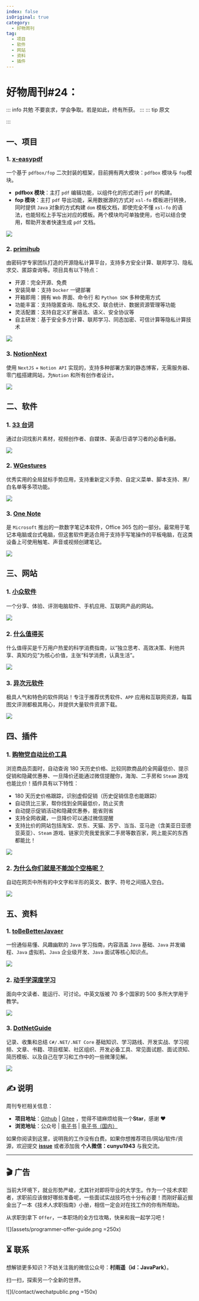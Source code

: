 ```yaml
---
index: false
isOriginal: true
category:
  - 好物周刊
tag:
  - 项目
  - 软件
  - 网站
  - 资料
  - 插件
---
```


# 好物周刊#24：

::: info 共勉
不要哀求，学会争取。若是如此，终有所获。
:::
::: tip 原文

:::

## 一、项目

### 1. [x-easypdf](https://gitee.com/dromara/x-easypdf)

一个基于 `pdfbox/fop` 二次封装的框架，目前拥有两大模块：`pdfbox` 模块与 `fop`模块。

-   **pdfbox 模块**：主打 `pdf` 编辑功能，以组件化的形式进行 `pdf` 的构建。
-   **fop 模块**：主打 `pdf` 导出功能，采用数据源的方式对 `xsl-fo` 模板进行转换，同时提供 `Java` 对象的方式构建 `dom` 模板文档，即使完全不懂 `xsl-fo` 的语法，也能轻松上手写出对应的模板。两个模块均可单独使用，也可以结合使用，帮助开发者快速生成 `pdf` 文档。

![](https://cdn.staticaly.com/gh/cunyu1943/JavaPark@main/src/weekly/2023/assets/1694154328205.webp)

### 2. [primihub](https://github.com/primihub/primihub)

由密码学专家团队打造的开源隐私计算平台，支持多方安全计算、联邦学习、隐私求交、匿踪查询等。项目具有以下特点：

-   开源：完全开源、免费
-   安装简单：支持 `Docker` 一键部署
-   开箱即用：拥有 `Web` 界面、命令行 和 `Python SDK` 多种使用方式
-   功能丰富：支持隐匿查询、隐私求交、联合统计、数据资源管理等功能
-   灵活配置：支持自定义扩展语法、语义、安全协议等
-   自主研发：基于安全多方计算、联邦学习、同态加密、可信计算等隐私计算技术

![](https://cdn.staticaly.com/gh/cunyu1943/JavaPark@main/src/weekly/2023/assets/1694388444840.webp)

### 3. [NotionNext](https://github.com/tangly1024/NotionNext)

使用 `NextJS` + `Notion API` 实现的，支持多种部署方案的静态博客，无需服务器、零门槛搭建网站，为`Notion` 和所有创作者设计。

![](https://cdn.staticaly.com/gh/cunyu1943/JavaPark@main/src/weekly/2023/assets/1694388489782.webp)

## 二、软件

### 1. [33 台词](https://33-app.agilestudio.cn/)

通过台词找影片素材，视频创作者、自媒体、英语/日语学习者的必备利器。

![](https://cdn.staticaly.com/gh/cunyu1943/JavaPark@main/src/weekly/2023/assets/1694130232043.webp)

### 2. [WGestures](https://www.yingdev.com/projects/wgestures2)

优秀实用的全局鼠标手势应用，支持重新定义手势、自定义菜单、脚本支持、黑/白名单等多项功能。

![](https://cdn.staticaly.com/gh/cunyu1943/JavaPark@main/src/weekly/2023/assets/1694130586104.webp)

### 3. [One Note](https://www.onenote.com/)

是 `Microsoft` 推出的一款数字笔记本软件，Office 365 包的一部分。最常用于笔记本电脑或台式电脑，但这套软件更适合用于支持手写笔操作的平板电脑，在这类设备上可使用触笔、声音或视频创建笔记。

![](https://cdn.staticaly.com/gh/cunyu1943/JavaPark@main/src/weekly/2023/assets/1694130876606.webp)

## 三、网站

### 1. [小众软件](https://www.appinn.com/)

一个分享、体验、评测电脑软件、手机应用、互联网产品的网站。

![](https://cdn.staticaly.com/gh/cunyu1943/JavaPark@main/src/weekly/2023/assets/1693873231875.webp)

### 2. [什么值得买](https://www.smzdm.com/)

什么值得买是千万用户热爱的科学消费指南，以“独立思考、高效决策、利他共享、真知灼见”为核心价值，主张“科学消费，认真生活”。

![](https://cdn.staticaly.com/gh/cunyu1943/JavaPark@main/src/weekly/2023/assets/1693873527795.webp)

### 3. [异次元软件](https://www.iplaysoft.com/)

极具人气和特色的软件网站！专注于推荐优秀软件、`APP` 应用和互联网资源，每篇图文评测都极其用心，并提供大量软件资源下载。

![](https://cdn.staticaly.com/gh/cunyu1943/JavaPark@main/src/weekly/2023/assets/1693873680114.webp)

## 四、插件

### 1. [购物党自动比价工具](https://chromewebstore.google.com/detail/购物党自动比价工具/jgphnjokjhjlcnnajmfjlacjnjkhleah)

浏览商品页面时，自动查询 180 天历史价格、比较同款商品的全网最低价、提示促销和隐藏优惠券、一旦降价还能通过微信提醒你，海淘、二手房和 `Steam` 游戏也能比价！插件具有以下特性：

-   180 天历史价格跟踪，识别虚假促销（历史促销信息也能跟踪）
-   自动货比三家，帮你找到全网最低价，防止买贵
-   自动提示促销活动和隐藏优惠券，能省则省
-   支持全网收藏，一旦降价可以通过微信提醒
-   支持比价的网站包括淘宝、京东、天猫、苏宁、当当、亚马逊（含美亚日亚德亚英亚）、`Steam` 游戏、链家贝壳我爱我家二手房等数百家，网上能买的东西都能比！

![](https://cdn.staticaly.com/gh/cunyu1943/JavaPark@main/src/weekly/2023/assets/1694564249865.webp)

### 2. [为什么你们就是不能加个空格呢？](https://chromewebstore.google.com/detail/为什么你们就是不能加个空格呢？/paphcfdffjnbcgkokihcdjliihicmbpd)

自动在网页中所有的中文字和半形的英文、数字、符号之间插入空白。

![](https://cdn.staticaly.com/gh/cunyu1943/JavaPark@main/src/weekly/2023/assets/1694564655510.webp)

## 五、资料

### 1. [toBeBetterJavaer](https://github.com/itwanger/toBeBetterJavaer)

一份通俗易懂、风趣幽默的 `Java` 学习指南，内容涵盖 `Java` 基础、`Java` 并发编程、`Java` 虚拟机、`Java` 企业级开发、`Java` 面试等核心知识点。

![](https://cdn.staticaly.com/gh/cunyu1943/JavaPark@main/src/weekly/2023/assets/1694476546323.webp)

### 2. [动手学深度学习](https://github.com/d2l-ai/d2l-zh)

面向中文读者、能运行、可讨论。中英文版被 70 多个国家的 500 多所大学用于教学。

![](https://cdn.staticaly.com/gh/cunyu1943/JavaPark@main/src/weekly/2023/assets/image.png)

### 3. [DotNetGuide](https://github.com/YSGStudyHards/DotNetGuide)

记录、收集和总结 `C#/.NET/.NET Core` 基础知识、学习路线、开发实战、学习视频、文章、书籍、项目框架、社区组织、开发必备工具、常见面试题、面试须知、简历模板、以及自己在学习和工作中的一些微薄见解。

![](https://cdn.staticaly.com/gh/cunyu1943/JavaPark@main/src/weekly/2023/assets/1694518048137.webp)

## ✍️ 说明

周刊专栏相关信息：

- **项目地址**：[Github](https://github.com/cunyu1943/JavaPark/) | [Gitee](https://gitee.com/cunyu1943/JavaPark/) ，觉得不错麻烦给我一个**Star**，感谢 ❤️
- **浏览地址**：公众号 | [电子书](https://cunyu1943.github.io/) | [电子书（国内）](https://cunyu1943.gitee.io/)

如果你阅读到这里，说明我的工作没有白费。如果你想推荐项目/网站/软件/资源，欢迎提交 **[issue](https://github.com/cunyu1943/JavaPark/issues)** 或者添加我 **个人微信：cunyu1943** 与我交流。

---

## 🎬️ 广告
当前大环境下，就业形势严峻，尤其针对即将毕业的大学生。作为一个技术求职者，求职前应该做好哪些准备呢，一些面试实战技巧也十分有必要！而刚好最近掘金出了一本《技术人求职指南》小册，相信一定会对在找工作的你有所帮助。

从求职到拿下 `Offer`，一本职场的全方位攻略，快来和我一起学习吧！

![](assets/programmer-offer-guide.png =250x)

## ⏳ 联系

想解锁更多知识？不妨关注我的微信公众号：**村雨遥（id：JavaPark）**。

扫一扫，探索另一个全新的世界。

![](/contact/wechatpublic.png =150x)

<Share colorful />
